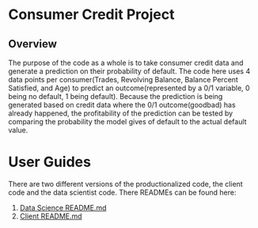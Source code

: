 # Consumer Credit Project
## Overview
The purpose of the code as a whole is to take consumer credit data and generate a prediction on their probability of default. The code here uses 4 data points per consumer(Trades, Revolving Balance, Balance Percent Satisfied, and Age) to predict an outcome(represented by a 0/1 variable, 0 being no default, 1 being default). Because the prediction is being generated based on credit data where the 0/1 outcome(goodbad) has already happened, the profitability of the prediction can be tested by comparing the probability the model gives of default to the actual default value.

# User Guides
There are two different versions of the productionalized code, the client code and the data scientist code.
There READMEs can be found here:
1. [Data Science README.md](OverviewForDataScientists.md)
2. [Client README.md](ClientOverview.md)
